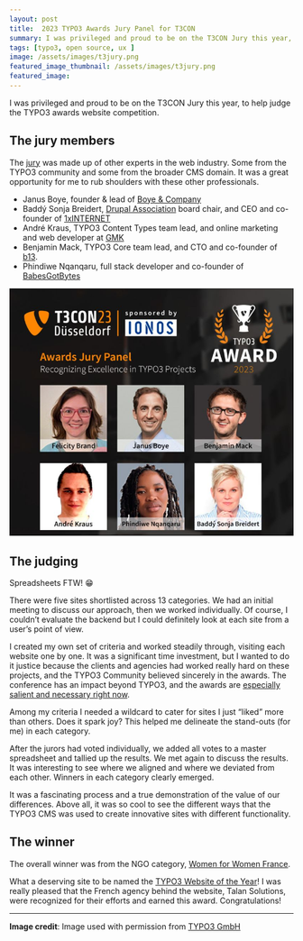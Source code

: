 ```yaml
---
layout: post
title:  2023 TYPO3 Awards Jury Panel for T3CON
summary: I was privileged and proud to be on the T3CON Jury this year, to help judge the TYPO3 website of the year competition.
tags: [typo3, open source, ux ]
image: /assets/images/t3jury.png
featured_image_thumbnail: /assets/images/t3jury.png
featured_image: 
---
```


I was privileged and proud to be on the T3CON Jury this year, to help judge the TYPO3 awards website competition.

## The jury members

The [jury](https://typo3.org/project/press/press-releases/2023-typo3-awards-jury-panel-announced/english) was made up of other experts in the web industry. Some from the TYPO3 community and some from the
broader CMS domain. It was a great opportunity for me to rub shoulders with these other professionals.

* Janus Boye, founder & lead of [Boye & Company](https://www.boye-co.com/)
* Baddý Sonja Breidert, [Drupal Association](https://www.drupal.org/association) board chair, and CEO and co-founder of [1xINTERNET](https://www.1xinternet.de/de)
* André Kraus, TYPO3 Content Types team lead, and online marketing and web developer at [GMK](https://www.gmk.de/) 
* Benjamin Mack, TYPO3 Core team lead, and CTO and co-founder of [b13](https://b13.com/).   
* Phindiwe Nqanqaru, full stack developer and co-founder of [BabesGotBytes](https://www.babesgotbytes.org/)

![Jury](/assets/images/t3jury.png?w=50)

## The judging

Spreadsheets FTW! 😁

There were five sites shortlisted across 13 categories. We had an initial meeting to discuss our approach, then we worked individually. Of course, I couldn’t evaluate the backend but I could definitely 
look at each site from a user’s point of view.

I created my own set of criteria and worked steadily through, visiting each website one by one. It was a significant time investment, but I wanted to do it justice because the clients and agencies had 
worked really hard on these projects, and the TYPO3 Community believed sincerely in the awards. The conference has an impact beyond TYPO3, and the awards
are [especially salient and necessary right now](https://typo3.com/blog/meet-the-minds-behind-the-typo3-awards-insights-from-our-expert-jury).

Among my criteria I needed a wildcard to cater for sites I just “liked” more than others. Does it spark joy? This helped me delineate the stand-outs (for me) in each category. 

After the jurors had voted individually, we added all votes to a master spreadsheet and tallied up the results. We met again to discuss the results. It was interesting to see where we aligned and where we 
deviated from each other. Winners in each category clearly emerged.

It was a fascinating process and a true demonstration of the value of our differences. Above all, it was so cool to see the different ways that the TYPO3 CMS was used to create innovative sites with different functionality. 


## The winner

The overall winner was from the NGO category, [Women for Women France](https://womenforwomenfrance.org/). 

What a deserving site to be named  the [TYPO3 Website of the Year](https://typo3.org/project/press/press-releases/typo3-award-winners-2023/english)! I was really pleased that the French agency behind the 
website, Talan Solutions, were recognized for their efforts and earned this award. Congratulations! 

---

**Image credit**: Image used with permission from [TYPO3 GmbH](https://www.linkedin.com/posts/typo3-gmbh_meet-the-typo3-awards-jury-our-expert-activity-7115973750000373760-NGwA) 
